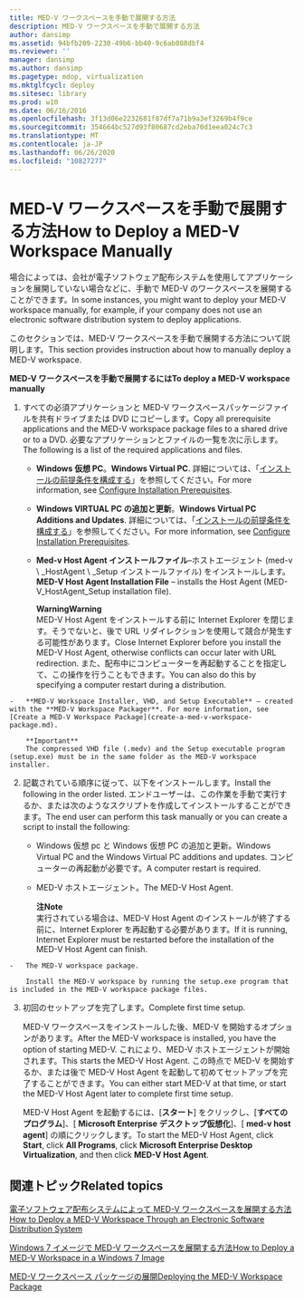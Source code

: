 ```yaml
---
title: MED-V ワークスペースを手動で展開する方法
description: MED-V ワークスペースを手動で展開する方法
author: dansimp
ms.assetid: 94bfb209-2230-49b6-bb40-9c6ab088dbf4
ms.reviewer: ''
manager: dansimp
ms.author: dansimp
ms.pagetype: mdop, virtualization
ms.mktglfcycl: deploy
ms.sitesec: library
ms.prod: w10
ms.date: 06/16/2016
ms.openlocfilehash: 3f13d06e2232681f87df7a71b9a3ef3269b4f9ce
ms.sourcegitcommit: 354664bc527d93f80687cd2eba70d1eea024c7c3
ms.translationtype: MT
ms.contentlocale: ja-JP
ms.lasthandoff: 06/26/2020
ms.locfileid: "10827277"
---
```

# <span data-ttu-id="6a259-103">MED-V ワークスペースを手動で展開する方法</span><span class="sxs-lookup"><span data-stu-id="6a259-103">How to Deploy a MED-V Workspace Manually</span></span>


<span data-ttu-id="6a259-104">場合によっては、会社が電子ソフトウェア配布システムを使用してアプリケーションを展開していない場合などに、手動で MED-V のワークスペースを展開することができます。</span><span class="sxs-lookup"><span data-stu-id="6a259-104">In some instances, you might want to deploy your MED-V workspace manually, for example, if your company does not use an electronic software distribution system to deploy applications.</span></span>

<span data-ttu-id="6a259-105">このセクションでは、MED-V ワークスペースを手動で展開する方法について説明します。</span><span class="sxs-lookup"><span data-stu-id="6a259-105">This section provides instruction about how to manually deploy a MED-V workspace.</span></span>

**<span data-ttu-id="6a259-106">MED-V ワークスペースを手動で展開するには</span><span class="sxs-lookup"><span data-stu-id="6a259-106">To deploy a MED-V workspace manually</span></span>**

1.  <span data-ttu-id="6a259-107">すべての必須アプリケーションと MED-V ワークスペースパッケージファイルを共有ドライブまたは DVD にコピーします。</span><span class="sxs-lookup"><span data-stu-id="6a259-107">Copy all prerequisite applications and the MED-V workspace package files to a shared drive or to a DVD.</span></span> <span data-ttu-id="6a259-108">必要なアプリケーションとファイルの一覧を次に示します。</span><span class="sxs-lookup"><span data-stu-id="6a259-108">The following is a list of the required applications and files.</span></span>

    -   <span data-ttu-id="6a259-109">**Windows 仮想 PC**。</span><span class="sxs-lookup"><span data-stu-id="6a259-109">**Windows Virtual PC**.</span></span> <span data-ttu-id="6a259-110">詳細については、「[インストールの前提条件を構成する](configure-installation-prerequisites.md)」を参照してください。</span><span class="sxs-lookup"><span data-stu-id="6a259-110">For more information, see [Configure Installation Prerequisites](configure-installation-prerequisites.md).</span></span>

    -   <span data-ttu-id="6a259-111">**Windows VIRTUAL PC の追加と更新**。</span><span class="sxs-lookup"><span data-stu-id="6a259-111">**Windows Virtual PC Additions and Updates**.</span></span> <span data-ttu-id="6a259-112">詳細については、「[インストールの前提条件を構成する](configure-installation-prerequisites.md)」を参照してください。</span><span class="sxs-lookup"><span data-stu-id="6a259-112">For more information, see [Configure Installation Prerequisites](configure-installation-prerequisites.md).</span></span>

    -   <span data-ttu-id="6a259-113">**Med-v Host Agent インストールファイル**–ホストエージェント (med-v \ _HostAgent \ _Setup インストールファイル) をインストールします。</span><span class="sxs-lookup"><span data-stu-id="6a259-113">**MED-V Host Agent Installation File** – installs the Host Agent (MED-V\_HostAgent\_Setup installation file).</span></span>

        **<span data-ttu-id="6a259-114">Warning</span><span class="sxs-lookup"><span data-stu-id="6a259-114">Warning</span></span>**  
        <span data-ttu-id="6a259-115">MED-V Host Agent をインストールする前に Internet Explorer を閉じます。そうでないと、後で URL リダイレクションを使用して競合が発生する可能性があります。</span><span class="sxs-lookup"><span data-stu-id="6a259-115">Close Internet Explorer before you install the MED-V Host Agent, otherwise conflicts can occur later with URL redirection.</span></span> <span data-ttu-id="6a259-116">また、配布中にコンピューターを再起動することを指定して、この操作を行うこともできます。</span><span class="sxs-lookup"><span data-stu-id="6a259-116">You can also do this by specifying a computer restart during a distribution.</span></span>



~~~
-   **MED-V Workspace Installer, VHD, and Setup Executable** – created with the **MED-V Workspace Packager**. For more information, see [Create a MED-V Workspace Package](create-a-med-v-workspace-package.md).

    **Important**  
    The compressed VHD file (.medv) and the Setup executable program (setup.exe) must be in the same folder as the MED-V workspace installer.
~~~



2. <span data-ttu-id="6a259-117">記載されている順序に従って、以下をインストールします。</span><span class="sxs-lookup"><span data-stu-id="6a259-117">Install the following in the order listed.</span></span> <span data-ttu-id="6a259-118">エンドユーザーは、この作業を手動で実行するか、または次のようなスクリプトを作成してインストールすることができます。</span><span class="sxs-lookup"><span data-stu-id="6a259-118">The end user can perform this task manually or you can create a script to install the following:</span></span>

   -   <span data-ttu-id="6a259-119">Windows 仮想 pc と Windows 仮想 PC の追加と更新。</span><span class="sxs-lookup"><span data-stu-id="6a259-119">Windows Virtual PC and the Windows Virtual PC additions and updates.</span></span> <span data-ttu-id="6a259-120">コンピューターの再起動が必要です。</span><span class="sxs-lookup"><span data-stu-id="6a259-120">A computer restart is required.</span></span>

   -   <span data-ttu-id="6a259-121">MED-V ホストエージェント。</span><span class="sxs-lookup"><span data-stu-id="6a259-121">The MED-V Host Agent.</span></span>

       **<span data-ttu-id="6a259-122">注</span><span class="sxs-lookup"><span data-stu-id="6a259-122">Note</span></span>**  
       <span data-ttu-id="6a259-123">実行されている場合は、MED-V Host Agent のインストールが終了する前に、Internet Explorer を再起動する必要があります。</span><span class="sxs-lookup"><span data-stu-id="6a259-123">If it is running, Internet Explorer must be restarted before the installation of the MED-V Host Agent can finish.</span></span>



~~~
-   The MED-V workspace package.

    Install the MED-V workspace by running the setup.exe program that is included in the MED-V workspace package files.
~~~

3. <span data-ttu-id="6a259-124">初回のセットアップを完了します。</span><span class="sxs-lookup"><span data-stu-id="6a259-124">Complete first time setup.</span></span>

   <span data-ttu-id="6a259-125">MED-V ワークスペースをインストールした後、MED-V を開始するオプションがあります。</span><span class="sxs-lookup"><span data-stu-id="6a259-125">After the MED-V workspace is installed, you have the option of starting MED-V.</span></span> <span data-ttu-id="6a259-126">これにより、MED-V ホストエージェントが開始されます。</span><span class="sxs-lookup"><span data-stu-id="6a259-126">This starts the MED-V Host Agent.</span></span> <span data-ttu-id="6a259-127">この時点で MED-V を開始するか、または後で MED-V Host Agent を起動して初めてセットアップを完了することができます。</span><span class="sxs-lookup"><span data-stu-id="6a259-127">You can either start MED-V at that time, or start the MED-V Host Agent later to complete first time setup.</span></span>

   <span data-ttu-id="6a259-128">MED-V Host Agent を起動するには、[**スタート**] をクリックし、[**すべてのプログラム**]、[ **Microsoft Enterprise デスクトップ仮想化**]、[ **med-v host agent**] の順にクリックします。</span><span class="sxs-lookup"><span data-stu-id="6a259-128">To start the MED-V Host Agent, click **Start**, click **All Programs**, click **Microsoft Enterprise Desktop Virtualization**, and then click **MED-V Host Agent**.</span></span>

## <span data-ttu-id="6a259-129">関連トピック</span><span class="sxs-lookup"><span data-stu-id="6a259-129">Related topics</span></span>


[<span data-ttu-id="6a259-130">電子ソフトウェア配布システムによって MED-V ワークスペースを展開する方法</span><span class="sxs-lookup"><span data-stu-id="6a259-130">How to Deploy a MED-V Workspace Through an Electronic Software Distribution System</span></span>](how-to-deploy-a-med-v-workspace-through-an-electronic-software-distribution-system.md)

[<span data-ttu-id="6a259-131">Windows 7 イメージで MED-V ワークスペースを展開する方法</span><span class="sxs-lookup"><span data-stu-id="6a259-131">How to Deploy a MED-V Workspace in a Windows 7 Image</span></span>](how-to-deploy-a-med-v-workspace-in-a-windows-7-image.md)

[<span data-ttu-id="6a259-132">MED-V ワークスペース パッケージの展開</span><span class="sxs-lookup"><span data-stu-id="6a259-132">Deploying the MED-V Workspace Package</span></span>](deploying-the-med-v-workspace-package.md)









